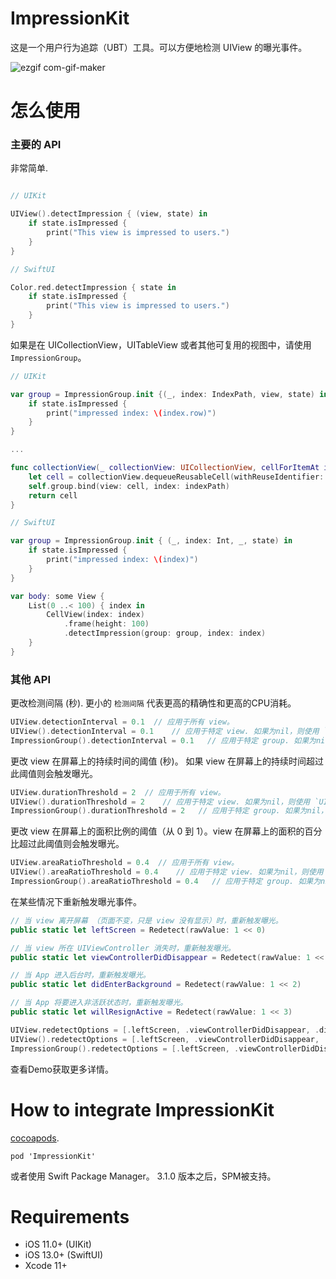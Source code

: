 # ImpressionKit

这是一个用户行为追踪（UBT）工具。可以方便地检测 UIView 的曝光事件。

![ezgif com-gif-maker](https://user-images.githubusercontent.com/5275802/120922347-30a2d200-c6fb-11eb-8994-f97c2bbc0ff8.gif)

# 怎么使用

### 主要的 API

非常简单. 

```swift

// UIKit

UIView().detectImpression { (view, state) in
    if state.isImpressed {
        print("This view is impressed to users.")
    }
}

// SwiftUI

Color.red.detectImpression { state in
    if state.isImpressed {
        print("This view is impressed to users.")
    }
}
```

如果是在 UICollectionView，UITableView 或者其他可复用的视图中，请使用`ImpressionGroup`。

```swift
// UIKit

var group = ImpressionGroup.init {(_, index: IndexPath, view, state) in
    if state.isImpressed {
        print("impressed index: \(index.row)")
    }
}

...

func collectionView(_ collectionView: UICollectionView, cellForItemAt indexPath: IndexPath) -> UICollectionViewCell {
    let cell = collectionView.dequeueReusableCell(withReuseIdentifier: "Cell", for: indexPath) as! Cell
    self.group.bind(view: cell, index: indexPath)
    return cell
}

// SwiftUI

var group = ImpressionGroup.init { (_, index: Int, _, state) in
    if state.isImpressed {
        print("impressed index: \(index)")
    }
}

var body: some View {
    List(0 ..< 100) { index in
        CellView(index: index)
            .frame(height: 100)
            .detectImpression(group: group, index: index)
    }
}
```

### 其他 API

更改检测间隔 (秒). 更小的 `检测间隔` 代表更高的精确性和更高的CPU消耗。

```swift
UIView.detectionInterval = 0.1  // 应用于所有 view。
UIView().detectionInterval = 0.1    // 应用于特定 view. 如果为nil，则使用 `UIView.detectionInterval`。
ImpressionGroup().detectionInterval = 0.1   // 应用于特定 group. 如果为nil，则使用 `UIView.detectionInterval`。
```

更改 view 在屏幕上的持续时间的阈值 (秒)。 如果 view 在屏幕上的持续时间超过此阈值则会触发曝光。

```swift
UIView.durationThreshold = 2  // 应用于所有 view。
UIView().durationThreshold = 2    // 应用于特定 view. 如果为nil，则使用 `UIView.durationThreshold`。
ImpressionGroup().durationThreshold = 2   // 应用于特定 group. 如果为nil，则使用 `UIView.durationThreshold`。
```

更改 view 在屏幕上的面积比例的阈值（从 0 到 1）。view 在屏幕上的面积的百分比超过此阈值则会触发曝光。

```swift
UIView.areaRatioThreshold = 0.4  // 应用于所有 view。
UIView().areaRatioThreshold = 0.4    // 应用于特定 view. 如果为nil，则使用 `UIView.areaRatioThreshold`。
ImpressionGroup().areaRatioThreshold = 0.4   // 应用于特定 group. 如果为nil，则使用 `UIView.areaRatioThreshold` 。
```

在某些情况下重新触发曝光事件。

```swift
// 当 view 离开屏幕 （页面不变，只是 view 没有显示）时，重新触发曝光。
public static let leftScreen = Redetect(rawValue: 1 << 0)

// 当 view 所在 UIViewController 消失时，重新触发曝光。
public static let viewControllerDidDisappear = Redetect(rawValue: 1 << 1)

// 当 App 进入后台时，重新触发曝光。
public static let didEnterBackground = Redetect(rawValue: 1 << 2)

// 当 App 将要进入非活跃状态时，重新触发曝光。
public static let willResignActive = Redetect(rawValue: 1 << 3)
```

```swift
UIView.redetectOptions = [.leftScreen, .viewControllerDidDisappear, .didEnterBackground, .willResignActive]  // 应用于所有 view。
UIView().redetectOptions = [.leftScreen, .viewControllerDidDisappear, .didEnterBackground, .willResignActive]    // 应用于特定 view. 如果为nil，则使用`UIView.redetectOptions`。
ImpressionGroup().redetectOptions = [.leftScreen, .viewControllerDidDisappear, .didEnterBackground, .willResignActive]   // 应用于特定 group. 如果为nil，则使用 `UIView.redetectOptions`。
```

查看Demo获取更多详情。

# How to integrate ImpressionKit

[cocoapods](https://cocoapods.org/). 

```
pod 'ImpressionKit'
```

或者使用 Swift Package Manager。 3.1.0 版本之后，SPM被支持。

# Requirements

- iOS 11.0+ (UIKit)
- iOS 13.0+ (SwiftUI)
- Xcode 11+

